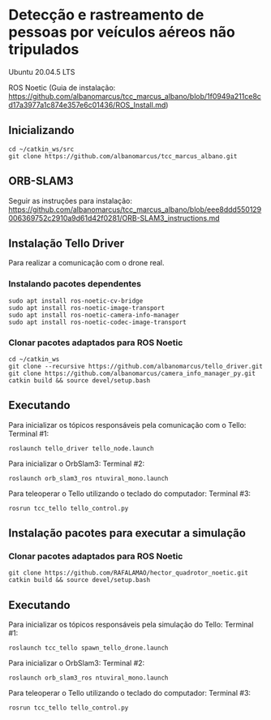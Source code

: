 # Detecção e rastreamento de pessoas por veículos aéreos não tripulados

Ubuntu 20.04.5 LTS

ROS Noetic (Guia de instalação: https://github.com/albanomarcus/tcc_marcus_albano/blob/1f0949a211ce8cd17a3977a1c874e357e6c01436/ROS_Install.md)


## Inicializando
```
cd ~/catkin_ws/src
git clone https://github.com/albanomarcus/tcc_marcus_albano.git
```

## ORB-SLAM3
Seguir as instruções para instalação: https://github.com/albanomarcus/tcc_marcus_albano/blob/eee8ddd550129006369752c2910a9d61d42f0281/ORB-SLAM3_instructions.md

## Instalação Tello Driver 
Para realizar a comunicação com o drone real.

### Instalando pacotes dependentes
```
sudo apt install ros-noetic-cv-bridge
sudo apt install ros-noetic-image-transport
sudo apt install ros-noetic-camera-info-manager
sudo apt install ros-noetic-codec-image-transport
```
### Clonar pacotes adaptados para ROS Noetic
```
cd ~/catkin_ws
git clone --recursive https://github.com/albanomarcus/tello_driver.git
git clone https://github.com/albanomarcus/camera_info_manager_py.git
catkin build && source devel/setup.bash
```
## Executando
Para inicializar os tópicos responsáveis pela comunicação com o Tello: 
Terminal #1: 
```
roslaunch tello_driver tello_node.launch
```
Para inicializar o OrbSlam3:
Terminal #2:
```
roslaunch orb_slam3_ros ntuviral_mono.launch
```
Para teleoperar o Tello utilizando o teclado do computador:
Terminal #3:
```
rosrun tcc_tello tello_control.py 
```
## Instalação pacotes para executar a simulação

### Clonar pacotes adaptados para ROS Noetic

```
git clone https://github.com/RAFALAMAO/hector_quadrotor_noetic.git
catkin build && source devel/setup.bash
```
## Executando
Para inicializar os tópicos responsáveis pela simulação do Tello: 
Terminal #1:
```
roslaunch tcc_tello spawn_tello_drone.launch 
```
Para inicializar o OrbSlam3:
Terminal #2:
```
roslaunch orb_slam3_ros ntuviral_mono.launch
```
Para teleoperar o Tello utilizando o teclado do computador:
Terminal #3:
```
rosrun tcc_tello tello_control.py 
```


